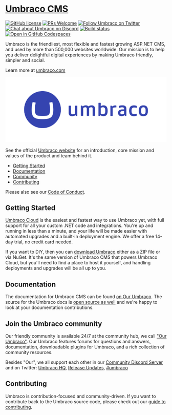 # [Umbraco CMS](https://umbraco.com)

[![GitHub license](https://img.shields.io/badge/license-MIT-blue.svg)](../LICENSE.md) 
[![PRs Welcome](https://img.shields.io/badge/PRs-welcome-brightgreen.svg)](CONTRIBUTING.md) 
[![Follow Umbraco on Twitter](https://img.shields.io/badge/Follow-blue?logo=twitter&logoColor=fff)](https://twitter.com/intent/follow?screen_name=umbraco) 
[![Chat about Umbraco on Discord](https://img.shields.io/discord/869656431308189746?logo=discord&logoColor=fff)](https://discord.gg/umbraco) 
[![Build status](https://img.shields.io/azure-devops/build/umbraco/Umbraco%2520Cms/301?logo=azurepipelines&label=Azure%20Pipelines)](https://umbraco.visualstudio.com/Umbraco%20Cms/_build?definitionId=301) 
[![Open in GitHub Codespaces](https://img.shields.io/badge/Open%20in%20GitHub%20Codespaces-525252?logo=github)](https://github.com/codespaces/new?hide_repo_select=true&ref=contrib&repo=10601208&machine=basicLinux32gb&devcontainer_path=.devcontainer%2Fdevcontainer.json&location=WestEurope)

Umbraco is the friendliest, most flexible and fastest growing ASP.NET CMS, and used by more than 500,000 websites worldwide. Our mission is to help you deliver delightful digital experiences by making Umbraco friendly, simpler and social.

Learn more at [umbraco.com](https://umbraco.com)

<p align="center">
  <img src="img/logo.png" alt="Umbraco Logo" />
</p>

See the official [Umbraco website](https://umbraco.com) for an introduction, core mission and values of the product and team behind it.

- [Getting Started](#getting-started)
- [Documentation](#documentation)
- [Community](#join-the-umbraco-community)
- [Contributing](#contributing)

Please also see our [Code of Conduct](https://github.com/umbraco/.github/blob/main/.github/CODE_OF_CONDUCT.md).

## Getting Started

[Umbraco Cloud](https://umbraco.com/cloud) is the easiest and fastest way to use Umbraco yet, with full support for all your custom .NET code and integrations. You're up and running in less than a minute, and your life will be made easier with automated upgrades and a built-in deployment engine. We offer a free 14-day trial, no credit card needed.

If you want to DIY, then you can [download Umbraco]((https://our.umbraco.com/download)) either as a ZIP file or via NuGet. It's the same version of Umbraco CMS that powers Umbraco Cloud, but you'll need to find a place to host it yourself, and handling deployments and upgrades will be all up to you.

## Documentation

The documentation for Umbraco CMS can be found [on Our Umbraco](https://docs.umbraco.com/). The source for the Umbraco docs is [open source as well](https://github.com/umbraco/UmbracoDocs) and we're happy to look at your documentation contributions.

## Join the Umbraco community

Our friendly community is available 24/7 at the community hub, we call ["Our Umbraco"](https://our.umbraco.com/). Our Umbraco features forums for questions and answers, documentation, downloadable plugins for Umbraco, and a rich collection of community resources.

Besides "Our", we all support each other in our [Community Discord Server](https://discord.gg/umbraco) and on Twitter: [Umbraco HQ](https://twitter.com/umbraco), [Release Updates](https://twitter.com/umbracoproject), [#umbraco](https://twitter.com/hashtag/umbraco)



## Contributing

Umbraco is contribution-focused and community-driven. If you want to contribute back to the Umbraco source code, please check out our [guide to contributing](CONTRIBUTING.md).
